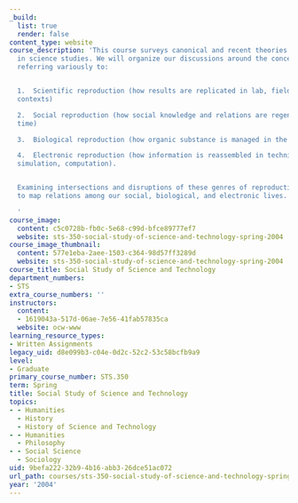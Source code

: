 ```yaml
---
_build:
  list: true
  render: false
content_type: website
course_description: 'This course surveys canonical and recent theories and methods
  in science studies. We will organize our discussions around the concept of "reproduction,"
  referring variously to:


  1.  Scientific reproduction (how results are replicated in lab, field, disciplinary
  contexts)

  2.  Social reproduction (how social knowledge and relations are regenerated over
  time)

  3.  Biological reproduction (how organic substance is managed in the genetic age)

  4.  Electronic reproduction (how information is reassembled in techniques of transcription,
  simulation, computation).


  Examining intersections and disruptions of these genres of reproduction, we seek
  to map relations among our social, biological, and electronic lives.

  '
course_image:
  content: c5c0728b-fb0c-5e68-c99d-bfce89777ef7
  website: sts-350-social-study-of-science-and-technology-spring-2004
course_image_thumbnail:
  content: 577e1eba-2aee-1503-c364-98d57ff3289d
  website: sts-350-social-study-of-science-and-technology-spring-2004
course_title: Social Study of Science and Technology
department_numbers:
- STS
extra_course_numbers: ''
instructors:
  content:
  - 1619043a-517d-06ae-7e56-41fab57835ca
  website: ocw-www
learning_resource_types:
- Written Assignments
legacy_uid: d8e099b3-c04e-0d2c-52c2-53c58bcfb9a9
level:
- Graduate
primary_course_number: STS.350
term: Spring
title: Social Study of Science and Technology
topics:
- - Humanities
  - History
  - History of Science and Technology
- - Humanities
  - Philosophy
- - Social Science
  - Sociology
uid: 9befa222-32b9-4b16-abb3-26dce51ac072
url_path: courses/sts-350-social-study-of-science-and-technology-spring-2004
year: '2004'
---
```


